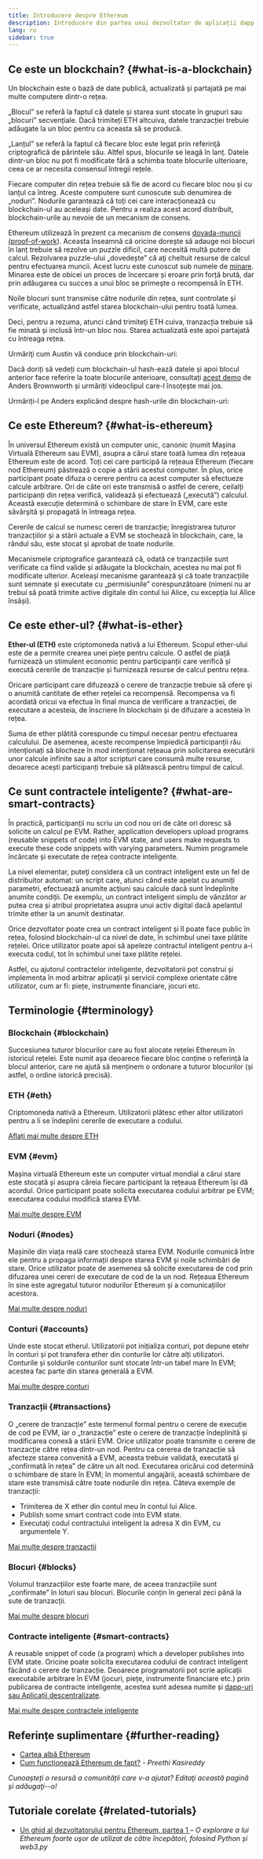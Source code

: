 ```yaml
---
title: Introducere despre Ethereum
description: Introducere din partea unui dezvoltator de aplicații dapp despre conceptele de bază ale lui Ethereum.
lang: ro
sidebar: true
---
```


## Ce este un blockchain? {#what-is-a-blockchain}

Un blockchain este o bază de date publică, actualizată și partajată pe mai multe computere dintr-o rețea.

„Blocul” se referă la faptul că datele și starea sunt stocate în grupuri sau „blocuri” secvențiale. Dacă trimiteți ETH altcuiva, datele tranzacției trebuie adăugate la un bloc pentru ca aceasta să se producă.

„Lanțul” se referă la faptul că fiecare bloc este legat prin referinţă criptografică de părintele său. Altfel spus, blocurile se leagă în lanț. Datele dintr-un bloc nu pot fi modificate fără a schimba toate blocurile ulterioare, ceea ce ar necesita consensul întregii rețele.

Fiecare computer din rețea trebuie să fie de acord cu fiecare bloc nou și cu lanțul ca întreg. Aceste computere sunt cunoscute sub denumirea de „noduri”. Nodurile garantează că toți cei care interacționează cu blockchain-ul au aceleași date. Pentru a realiza acest acord distribuit, blockchain-urile au nevoie de un mecanism de consens.

Ethereum utilizează în prezent ca mecanism de consens [dovada-muncii (proof-of-work](/developers/docs/consensus-mechanisms/pow/)). Aceasta înseamnă că oricine dorește să adauge noi blocuri în lanț trebuie să rezolve un puzzle dificil, care necesită multă putere de calcul. Rezolvarea puzzle-ului „dovedește” că aţi cheltuit resurse de calcul pentru efectuarea muncii. Acest lucru este cunoscut sub numele de [minare](/developers/docs/consensus-mechanisms/pow/mining/). Minarea este de obicei un proces de încercare și eroare prin forță brută, dar prin adăugarea cu succes a unui bloc se primeşte o recompensă în ETH.

Noile blocuri sunt transmise către nodurile din rețea, sunt controlate și verificate, actualizând astfel starea blockchain-ului pentru toată lumea.

Deci, pentru a rezuma, atunci când trimiteţi ETH cuiva, tranzacția trebuie să fie minată și inclusă într-un bloc nou. Starea actualizată este apoi partajată cu întreaga rețea.

Urmăriţi cum Austin vă conduce prin blockchain-uri:

<YouTube id="zcX7OJ-L8XQ" />

Dacă doriți să vedeți cum blockchain-ul hash-ează datele și apoi blocul anterior face referire la toate blocurile anterioare, consultați [acest demo](https://andersbrownworth.com/blockchain/blockchain) de Anders Brownworth și urmăriți videoclipul care-l însoțește mai jos.

Urmăriți-l pe Anders explicând despre hash-urile din blockchain-uri:

<YouTube id="_160oMzblY8" />

## Ce este Ethereum? {#what-is-ethereum}

În universul Ethereum există un computer unic, canonic (numit Mașina Virtuală Ethereum sau EVM), asupra a cărui stare toată lumea din rețeaua Ethereum este de acord. Toți cei care participă la rețeaua Ethereum (fiecare nod Ethereum) păstrează o copie a stării acestui computer. În plus, orice participant poate difuza o cerere pentru ca acest computer să efectueze calcule arbitrare. Ori de câte ori este transmisă o astfel de cerere, ceilalți participanți din rețea verifică, validează și efectuează („execută”) calculul. Această execuție determină o schimbare de stare în EVM, care este săvârşită și propagată în întreaga rețea.

Cererile de calcul se numesc cereri de tranzacție; înregistrarea tuturor tranzacțiilor și a stării actuale a EVM se stochează în blockchain, care, la rândul său, este stocat și aprobat de toate nodurile.

Mecanismele criptografice garantează că, odată ce tranzacțiile sunt verificate ca fiind valide și adăugate la blockchain, acestea nu mai pot fi modificate ulterior. Aceleași mecanisme garantează şi că toate tranzacțiile sunt semnate și executate cu „permisiunile” corespunzătoare (nimeni nu ar trebui să poată trimite active digitale din contul lui Alice, cu excepția lui Alice însăși).

## Ce este ether-ul? {#what-is-ether}

**Ether-ul (ETH)** este criptomoneda nativă a lui Ethereum. Scopul ether-ului este de a permite crearea unei piețe pentru calcule. O astfel de piață furnizează un stimulent economic pentru participanții care verifică și execută cererile de tranzacție și furnizează resurse de calcul pentru rețea.

Oricare participant care difuzează o cerere de tranzacție trebuie să ofere şi o anumită cantitate de ether rețelei ca recompensă. Recompensa va fi acordată oricui va efectua în final munca de verificare a tranzacției, de executare a acesteia, de înscriere în blockchain și de difuzare a acesteia în rețea.

Suma de ether plătită corespunde cu timpul necesar pentru efectuarea calculului. De asemenea, aceste recompense împiedică participanții rău intenționați să blocheze în mod intenționat rețeaua prin solicitarea executării unor calcule infinite sau a altor scripturi care consumă multe resurse, deoarece acești participanți trebuie să plătească pentru timpul de calcul.

## Ce sunt contractele inteligente? {#what-are-smart-contracts}

În practică, participanții nu scriu un cod nou ori de câte ori doresc să solicite un calcul pe EVM. Rather, application developers upload programs (reusable snippets of code) into EVM state, and users make requests to execute these code snippets with varying parameters. Numim programele încărcate și executate de rețea contracte inteligente.

La nivel elementar, puteţi considera că un contract inteligent este un fel de distribuitor automat: un script care, atunci când este apelat cu anumiți parametri, efectuează anumite acțiuni sau calcule dacă sunt îndeplinite anumite condiții. De exemplu, un contract inteligent simplu de vânzător ar putea crea și atribui proprietatea asupra unui activ digital dacă apelantul trimite ether la un anumit destinatar.

Orice dezvoltator poate crea un contract inteligent și îl poate face public în rețea, folosind blockchain-ul ca nivel de date, în schimbul unei taxe plătite rețelei. Orice utilizator poate apoi să apeleze contractul inteligent pentru a-i executa codul, tot în schimbul unei taxe plătite rețelei.

Astfel, cu ajutorul contractelor inteligente, dezvoltatorii pot construi și implementa în mod arbitrar aplicații și servicii complexe orientate către utilizator, cum ar fi: piețe, instrumente financiare, jocuri etc.

## Terminologie {#terminology}

### Blockchain {#blockchain}

Succesiunea tuturor blocurilor care au fost alocate rețelei Ethereum în istoricul rețelei. Este numit așa deoarece fiecare bloc conține o referință la blocul anterior, care ne ajută să menținem o ordonare a tuturor blocurilor (și astfel, o ordine istorică precisă).

### ETH {#eth}

Criptomoneda nativă a Ethereum. Utilizatorii plătesc ether altor utilizatori pentru a li se îndeplini cererile de executare a codului.

[Aflați mai multe despre ETH](/developers/docs/intro-to-ether/)

### EVM {#evm}

Mașina virtuală Ethereum este un computer virtual mondial a cărui stare este stocată și asupra căreia fiecare participant la rețeaua Ethereum își dă acordul. Orice participant poate solicita executarea codului arbitrar pe EVM; executarea codului modifică starea EVM.

[Mai multe despre EVM](/developers/docs/evm/)

### Noduri {#nodes}

Mașinile din viața reală care stochează starea EVM. Nodurile comunică între ele pentru a propaga informații despre starea EVM și noile schimbări de stare. Orice utilizator poate de asemenea să solicite executarea de cod prin difuzarea unei cereri de executare de cod de la un nod. Rețeaua Ethereum în sine este agregatul tuturor nodurilor Ethereum și a comunicațiilor acestora.

[Mai multe despre noduri](/developers/docs/nodes-and-clients/)

### Conturi {#accounts}

Unde este stocat etherul. Utilizatorii pot inițializa conturi, pot depune etehr în conturi și pot transfera ether din conturile lor către alți utilizatori. Conturile și soldurile conturilor sunt stocate într-un tabel mare în EVM; acestea fac parte din starea generală a EVM.

[Mai multe despre conturi](/developers/docs/accounts/)

### Tranzacții {#transactions}

O „cerere de tranzacție” este termenul formal pentru o cerere de execuție de cod pe EVM, iar o „tranzacție” este o cerere de tranzacție îndeplinită și modificarea conexă a stării EVM. Orice utilizator poate transmite o cerere de tranzacție către rețea dintr-un nod. Pentru ca cererea de tranzacție să afecteze starea convenită a EVM, aceasta trebuie validată, executată și „confirmată în rețea” de către un alt nod. Executarea oricărui cod determină o schimbare de stare în EVM; în momentul angajării, această schimbare de stare este transmisă către toate nodurile din rețea. Câteva exemple de tranzacții:

- Trimiterea de X ether din contul meu în contul lui Alice.
- Publish some smart contract code into EVM state.
- Executaţi codul contractului inteligent la adresa X din EVM, cu argumentele Y.

[Mai multe despre tranzacții](/developers/docs/transactions/)

### Blocuri {#blocks}

Volumul tranzacțiilor este foarte mare, de aceea tranzacțiile sunt „confirmate” în loturi sau blocuri. Blocurile conțin în general zeci până la sute de tranzacții.

[Mai multe despre blocuri](/developers/docs/blocks/)

### Contracte inteligente {#smart-contracts}

A reusable snippet of code (a program) which a developer publishes into EVM state. Oricine poate solicita executarea codului de contract inteligent făcând o cerere de tranzacție. Deoarece programatorii pot scrie aplicații executabile arbitrare în EVM (jocuri, piețe, instrumente financiare etc.) prin publicarea de contracte inteligente, acestea sunt adesea numite și [dapp-uri sau Aplicații descentralizate](/developers/docs/dapps/).

[Mai multe despre contractele inteligente](/developers/docs/smart-contracts/)

## Referințe suplimentare {#further-reading}

- [Cartea albă Ethereum](/whitepaper/)
- [Cum funcționează Ethereum de fapt?](https://www.preethikasireddy.com/post/how-does-ethereum-work-anyway) - _Preethi Kasireddy_

_Cunoașteți o resursă a comunității care v-a ajutat? Editaţi această pagină și adăugaţi--o!_

## Tutoriale corelate {#related-tutorials}

- [Un ghid al dezvoltatorului pentru Ethereum, partea 1 ](/developers/tutorials/a-developers-guide-to-ethereum-part-one/) _– O explorare a lui Ethereum foarte uşor de utilizat de către începători, folosind Python și web3.py_
